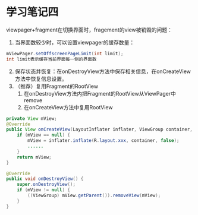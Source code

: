 # 学习笔记四 #
viewpager+fragment在切换界面时，fragement的view被销毁的问题：
1. 当界面数较少时，可以设置viewpager的缓存数量：		
```Java
mViewPager.setOffscreenPageLimit(int limit);
int limit表示缓存当前界面每一侧的界面数
```
2. 保存状态并恢复：在onDestroyView方法中保存相关信息，在onCreateView方法中恢复信息设置。
3. （推荐）复用Fragment的RootView
	1. 在onDestroyView方法内把Fragment的RootView从ViewPager中remove
	2. 在onCreateView方法中复用RootView
```Java
private View mView;
@Override
public View onCreateView(LayoutInflater inflater, ViewGroup container, Bundle savedInstanceState) {
    if (mView == null) {
        mView = inflater.inflate(R.layout.xxx, container, false);
        ......
    }
    return mView;
}

@Override
public void onDestroyView() {
    super.onDestroyView();
    if (mView != null) {
        ((ViewGroup) mView.getParent()).removeView(mView);
    }
}
```